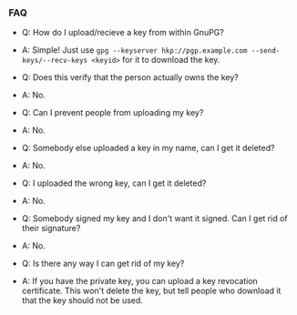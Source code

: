 ### FAQ

* Q: How do I upload/recieve a key from within GnuPG?

* A: Simple! Just use `gpg --keyserver hkp://pgp.example.com --send-keys/--recv-keys <keyid>` for it to download the key. 

* Q: Does this verify that the person actually owns the key?  

* A: No.

* Q: Can I prevent people from uploading my key?

* A: No.

* Q: Somebody else uploaded a key in my name, can I get it deleted?

* A: No.

* Q: I uploaded the wrong key, can I get it deleted?

* A: No.

* Q: Somebody signed my key and I don't want it signed. Can I get rid of their signature?

* A: No.

* Q: Is there any way I can get rid of my key?

* A: If you have the private key, you can upload a key revocation certificate. This won't delete the key, but tell people who download it that the key should not be used.
